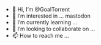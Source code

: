 - 👋 Hi, I’m @GoalTorrent
- 👀 I’m interested in ... mastodon 
- 🌱 I’m currently learning ...
- 💞️ I’m looking to collaborate on ...
- 📫 How to reach me ...

<!---
GoalTorrent/GoalTorrent is a ✨ special ✨ repository because its `README.md` (this file) appears on your GitHub profile.
You can click the Preview link to take a look at your changes.
--->
